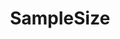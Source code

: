 ---
title: SampleSize
crosslinks:
- slatestarcodex
- xkcd
- DataVizRequests
- thesims
- Serendipity
- WouldYouRather
- PollFucking
- AskReddit
- FRC
- GMOMyths
- Eyeshakers
- fantasywriters
- programming
- math
- EngineeringStudents
- Music
- italy
- namenerds
- idaho
- NuclearPower
---